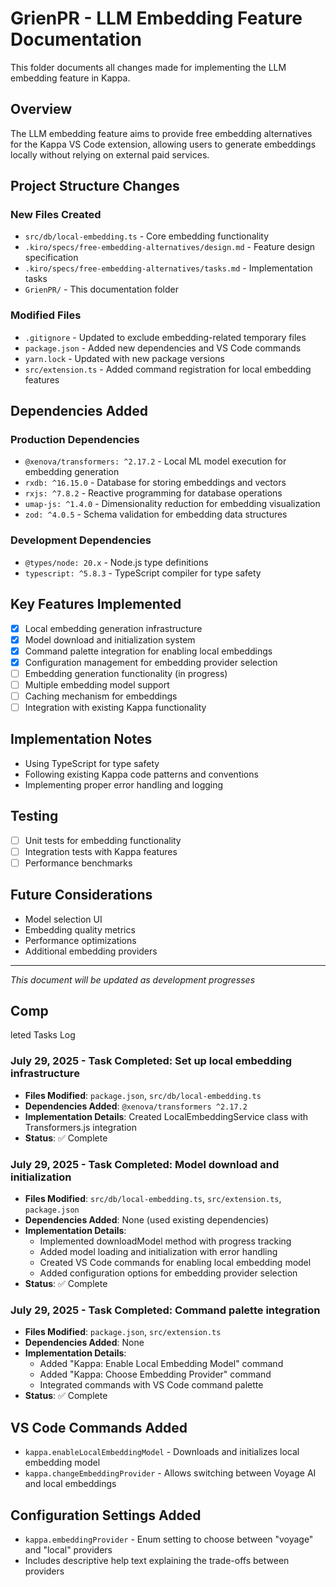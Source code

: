 # GrienPR - LLM Embedding Feature Documentation

This folder documents all changes made for implementing the LLM embedding feature in Kappa.

## Overview
The LLM embedding feature aims to provide free embedding alternatives for the Kappa VS Code extension, allowing users to generate embeddings locally without relying on external paid services.

## Project Structure Changes

### New Files Created
- `src/db/local-embedding.ts` - Core embedding functionality
- `.kiro/specs/free-embedding-alternatives/design.md` - Feature design specification
- `.kiro/specs/free-embedding-alternatives/tasks.md` - Implementation tasks
- `GrienPR/` - This documentation folder

### Modified Files
- `.gitignore` - Updated to exclude embedding-related temporary files
- `package.json` - Added new dependencies and VS Code commands
- `yarn.lock` - Updated with new package versions
- `src/extension.ts` - Added command registration for local embedding features

## Dependencies Added

### Production Dependencies
- `@xenova/transformers: ^2.17.2` - Local ML model execution for embedding generation
- `rxdb: ^16.15.0` - Database for storing embeddings and vectors
- `rxjs: ^7.8.2` - Reactive programming for database operations
- `umap-js: ^1.4.0` - Dimensionality reduction for embedding visualization
- `zod: ^4.0.5` - Schema validation for embedding data structures

### Development Dependencies
- `@types/node: 20.x` - Node.js type definitions
- `typescript: ^5.8.3` - TypeScript compiler for type safety

## Key Features Implemented
- [x] Local embedding generation infrastructure
- [x] Model download and initialization system
- [x] Command palette integration for enabling local embeddings
- [x] Configuration management for embedding provider selection
- [ ] Embedding generation functionality (in progress)
- [ ] Multiple embedding model support
- [ ] Caching mechanism for embeddings
- [ ] Integration with existing Kappa functionality

## Implementation Notes
- Using TypeScript for type safety
- Following existing Kappa code patterns and conventions
- Implementing proper error handling and logging

## Testing
- [ ] Unit tests for embedding functionality
- [ ] Integration tests with Kappa features
- [ ] Performance benchmarks

## Future Considerations
- Model selection UI
- Embedding quality metrics
- Performance optimizations
- Additional embedding providers

---
*This document will be updated as development progresses*
## Comp
leted Tasks Log

### July 29, 2025 - Task Completed: Set up local embedding infrastructure
- **Files Modified**: `package.json`, `src/db/local-embedding.ts`
- **Dependencies Added**: `@xenova/transformers ^2.17.2`
- **Implementation Details**: Created LocalEmbeddingService class with Transformers.js integration
- **Status**: ✅ Complete

### July 29, 2025 - Task Completed: Model download and initialization
- **Files Modified**: `src/db/local-embedding.ts`, `src/extension.ts`, `package.json`
- **Dependencies Added**: None (used existing dependencies)
- **Implementation Details**: 
  - Implemented downloadModel method with progress tracking
  - Added model loading and initialization with error handling
  - Created VS Code commands for enabling local embedding model
  - Added configuration options for embedding provider selection
- **Status**: ✅ Complete

### July 29, 2025 - Task Completed: Command palette integration
- **Files Modified**: `package.json`, `src/extension.ts`
- **Dependencies Added**: None
- **Implementation Details**: 
  - Added "Kappa: Enable Local Embedding Model" command
  - Added "Kappa: Choose Embedding Provider" command
  - Integrated commands with VS Code command palette
- **Status**: ✅ Complete

## VS Code Commands Added
- `kappa.enableLocalEmbeddingModel` - Downloads and initializes local embedding model
- `kappa.changeEmbeddingProvider` - Allows switching between Voyage AI and local embeddings

## Configuration Settings Added
- `kappa.embeddingProvider` - Enum setting to choose between "voyage" and "local" providers
- Includes descriptive help text explaining the trade-offs between providers